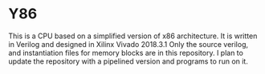 # Y86
This is a CPU based on a simplified version of x86 architecture. It is written in Verilog and designed in Xilinx Vivado 2018.3.1
Only the source verilog, and instantiation files for memory blocks are in this repository. I plan to update the repository with a pipelined version and programs to run on it.
